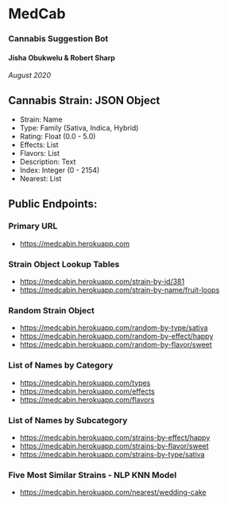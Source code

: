 # MedCab
### Cannabis Suggestion Bot
#### Jisha Obukwelu & Robert Sharp
_August 2020_ 


## Cannabis Strain: JSON Object
- Strain: Name
- Type: Family (Sativa, Indica, Hybrid)
- Rating: Float (0.0 - 5.0)
- Effects: List
- Flavors: List
- Description: Text
- Index: Integer (0 - 2154)
- Nearest: List


## Public Endpoints:

### Primary URL
- https://medcabin.herokuapp.com

### Strain Object Lookup Tables
- https://medcabin.herokuapp.com/strain-by-id/381
- https://medcabin.herokuapp.com/strain-by-name/fruit-loops

### Random Strain Object
- https://medcabin.herokuapp.com/random-by-type/sativa
- https://medcabin.herokuapp.com/random-by-effect/happy
- https://medcabin.herokuapp.com/random-by-flavor/sweet

### List of Names by Category
- https://medcabin.herokuapp.com/types
- https://medcabin.herokuapp.com/effects
- https://medcabin.herokuapp.com/flavors

### List of Names by Subcategory
- https://medcabin.herokuapp.com/strains-by-effect/happy
- https://medcabin.herokuapp.com/strains-by-flavor/sweet
- https://medcabin.herokuapp.com/strains-by-type/sativa

### Five Most Similar Strains - NLP KNN Model
- https://medcabin.herokuapp.com/nearest/wedding-cake

